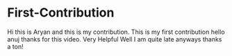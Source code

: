 # First-Contribution
Hi this is Aryan and this is my contribution.
This is my first contribution
hello anuj thanks for this video. Very Helpful
Well I am quite late anyways thanks a ton!
